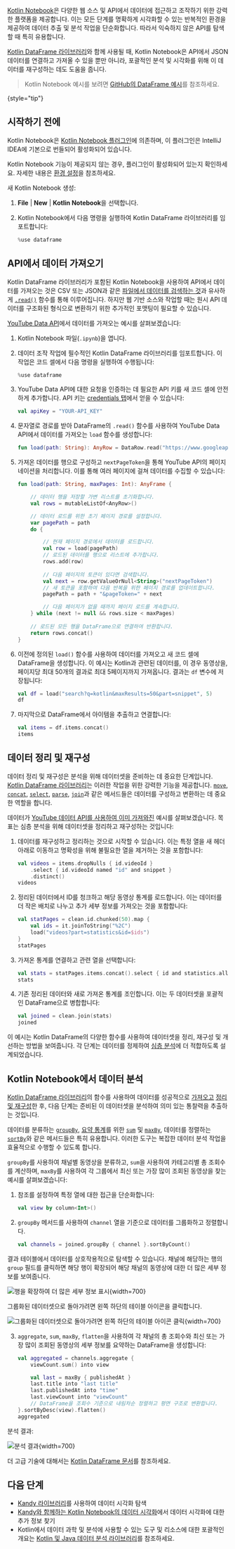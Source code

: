 [//]: # (title: 웹 소스 및 API에서 데이터 가져오기)

[Kotlin Notebook](kotlin-notebook-overview.md)은 다양한 웹 소스 및 API에서 데이터에 접근하고 조작하기 위한 강력한 플랫폼을 제공합니다. 이는 모든 단계를 명확하게 시각화할 수 있는 반복적인 환경을 제공하여 데이터 추출 및 분석 작업을 단순화합니다. 따라서 익숙하지 않은 API를 탐색할 때 특히 유용합니다.

[Kotlin DataFrame 라이브러리](https://kotlin.github.io/dataframe/gettingstarted.html)와 함께 사용될 때, Kotlin Notebook은 API에서 JSON 데이터를 연결하고 가져올 수 있을 뿐만 아니라, 포괄적인 분석 및 시각화를 위해 이 데이터를 재구성하는 데도 도움을 줍니다.

> Kotlin Notebook 예시를 보려면 [GitHub의 DataFrame 예시](https://github.com/Kotlin/dataframe/blob/master/examples/notebooks/youtube/Youtube.ipynb)를 참조하세요.
> 
{style="tip"}

## 시작하기 전에

Kotlin Notebook은 [Kotlin Notebook 플러그인](https://plugins.jetbrains.com/plugin/16340-kotlin-notebook)에 의존하며, 이 플러그인은 IntelliJ IDEA에 기본으로 번들되어 활성화되어 있습니다.

Kotlin Notebook 기능이 제공되지 않는 경우, 플러그인이 활성화되어 있는지 확인하세요. 자세한 내용은 [환경 설정](kotlin-notebook-set-up-env.md)을 참조하세요.

새 Kotlin Notebook 생성:

1.  **File** | **New** | **Kotlin Notebook**을 선택합니다.
2.  Kotlin Notebook에서 다음 명령을 실행하여 Kotlin DataFrame 라이브러리를 임포트합니다:

    ```kotlin
    %use dataframe
    ```

## API에서 데이터 가져오기

Kotlin DataFrame 라이브러리가 포함된 Kotlin Notebook을 사용하여 API에서 데이터를 가져오는 것은 CSV 또는 JSON과 같은 [파일에서 데이터를 검색하는 것](data-analysis-work-with-data-sources.md#retrieve-data-from-a-file)과 유사하게 [`.read()`](https://kotlin.github.io/dataframe/read.html) 함수를 통해 이루어집니다. 하지만 웹 기반 소스와 작업할 때는 원시 API 데이터를 구조화된 형식으로 변환하기 위한 추가적인 포맷팅이 필요할 수 있습니다.

[YouTube Data API](https://console.cloud.google.com/apis/library/youtube.googleapis.com)에서 데이터를 가져오는 예시를 살펴보겠습니다:

1.  Kotlin Notebook 파일(`.ipynb`)을 엽니다.

2.  데이터 조작 작업에 필수적인 Kotlin DataFrame 라이브러리를 임포트합니다. 이 작업은 코드 셀에서 다음 명령을 실행하여 수행됩니다:

    ```kotlin
    %use dataframe
    ```

3.  YouTube Data API에 대한 요청을 인증하는 데 필요한 API 키를 새 코드 셀에 안전하게 추가합니다. API 키는 [credentials 탭](https://console.cloud.google.com/apis/credentials)에서 얻을 수 있습니다:

    ```kotlin
    val apiKey = "YOUR-API_KEY"
    ```

4.  문자열로 경로를 받아 DataFrame의 `.read()` 함수를 사용하여 YouTube Data API에서 데이터를 가져오는 `load` 함수를 생성합니다:

    ```kotlin
    fun load(path: String): AnyRow = DataRow.read("https://www.googleapis.com/youtube/v3/$path&key=$apiKey")
    ```

5.  가져온 데이터를 행으로 구성하고 `nextPageToken`을 통해 YouTube API의 페이지네이션을 처리합니다. 이를 통해 여러 페이지에 걸쳐 데이터를 수집할 수 있습니다:

    ```kotlin
    fun load(path: String, maxPages: Int): AnyFrame {
    
        // 데이터 행을 저장할 가변 리스트를 초기화합니다.
        val rows = mutableListOf<AnyRow>()
    
        // 데이터 로드를 위한 초기 페이지 경로를 설정합니다.
        var pagePath = path
        do {
    
            // 현재 페이지 경로에서 데이터를 로드합니다.
            val row = load(pagePath)
            // 로드된 데이터를 행으로 리스트에 추가합니다.
            rows.add(row)
           
            // 다음 페이지의 토큰이 있다면 검색합니다.
            val next = row.getValueOrNull<String>("nextPageToken")
            // 새 토큰을 포함하여 다음 반복을 위한 페이지 경로를 업데이트합니다.
            pagePath = path + "&pageToken=" + next
    
            // 다음 페이지가 없을 때까지 페이지 로드를 계속합니다.
        } while (next != null && rows.size < maxPages) 
        
        // 로드된 모든 행을 DataFrame으로 연결하여 반환합니다.
        return rows.concat() 
    }
    ```

6.  이전에 정의된 `load()` 함수를 사용하여 데이터를 가져오고 새 코드 셀에 DataFrame을 생성합니다. 이 예시는 Kotlin과 관련된 데이터를, 이 경우 동영상을, 페이지당 최대 50개의 결과로 최대 5페이지까지 가져옵니다. 결과는 `df` 변수에 저장됩니다:

    ```kotlin
    val df = load("search?q=kotlin&maxResults=50&part=snippet", 5)
    df
    ```

7.  마지막으로 DataFrame에서 아이템을 추출하고 연결합니다:

    ```kotlin
    val items = df.items.concat()
    items
    ```

## 데이터 정리 및 재구성

데이터 정리 및 재구성은 분석을 위해 데이터셋을 준비하는 데 중요한 단계입니다. [Kotlin DataFrame 라이브러리](https://kotlin.github.io/dataframe/gettingstarted.html)는 이러한 작업을 위한 강력한 기능을 제공합니다. [`move`](https://kotlin.github.io/dataframe/move.html), [`concat`](https://kotlin.github.io/dataframe/concatdf.html), [`select`](https://kotlin.github.io/dataframe/select.html), [`parse`](https://kotlin.github.io/dataframe/parse.html), [`join`](https://kotlin.github.io/dataframe/join.html)과 같은 메서드들은 데이터를 구성하고 변환하는 데 중요한 역할을 합니다.

데이터가 [YouTube 데이터 API를 사용하여 이미 가져와진](#fetch-data-from-an-api) 예시를 살펴보겠습니다. 목표는 심층 분석을 위해 데이터셋을 정리하고 재구성하는 것입니다:

1.  데이터를 재구성하고 정리하는 것으로 시작할 수 있습니다. 이는 특정 열을 새 헤더 아래로 이동하고 명확성을 위해 불필요한 열을 제거하는 것을 포함합니다:

    ```kotlin
    val videos = items.dropNulls { id.videoId }
        .select { id.videoId named "id" and snippet }
        .distinct()
    videos
    ```

2.  정리된 데이터에서 ID를 청크하고 해당 동영상 통계를 로드합니다. 이는 데이터를 더 작은 배치로 나누고 추가 세부 정보를 가져오는 것을 포함합니다:

    ```kotlin
    val statPages = clean.id.chunked(50).map {
        val ids = it.joinToString("%2C")
        load("videos?part=statistics&id=$ids")
    }
    statPages
    ```

3.  가져온 통계를 연결하고 관련 열을 선택합니다:

    ```kotlin
    val stats = statPages.items.concat().select { id and statistics.all() }.parse()
    stats
    ```

4.  기존 정리된 데이터와 새로 가져온 통계를 조인합니다. 이는 두 데이터셋을 포괄적인 DataFrame으로 병합합니다:

    ```kotlin
    val joined = clean.join(stats)
    joined
    ```

이 예시는 Kotlin DataFrame의 다양한 함수를 사용하여 데이터셋을 정리, 재구성 및 개선하는 방법을 보여줍니다. 각 단계는 데이터를 정제하여 [심층 분석](#analyze-data-in-kotlin-notebook)에 더 적합하도록 설계되었습니다.

## Kotlin Notebook에서 데이터 분석

[Kotlin DataFrame 라이브러리](https://kotlin.github.io/dataframe/gettingstarted.html)의 함수를 사용하여 데이터를 성공적으로 [가져오고](#fetch-data-from-an-api) [정리 및 재구성](#clean-and-refine-data)한 후, 다음 단계는 준비된 이 데이터셋을 분석하여 의미 있는 통찰력을 추출하는 것입니다.

데이터를 분류하는 [`groupBy`](https://kotlin.github.io/dataframe/groupby.html), [요약 통계](https://kotlin.github.io/dataframe/summarystatistics.html)를 위한 [`sum`](https://kotlin.github.io/dataframe/sum.html) 및 [`maxBy`](https://kotlin.github.io/dataframe/maxby.html), 데이터를 정렬하는 [`sortBy`](https://kotlin.github.io/dataframe/sortby.html)와 같은 메서드들은 특히 유용합니다. 이러한 도구는 복잡한 데이터 분석 작업을 효율적으로 수행할 수 있도록 합니다.

`groupBy`를 사용하여 채널별 동영상을 분류하고, `sum`을 사용하여 카테고리별 총 조회수를 계산하며, `maxBy`를 사용하여 각 그룹에서 최신 또는 가장 많이 조회된 동영상을 찾는 예시를 살펴보겠습니다:

1.  참조를 설정하여 특정 열에 대한 접근을 단순화합니다:

    ```kotlin
    val view by column<Int>()
    ```

2.  `groupBy` 메서드를 사용하여 `channel` 열을 기준으로 데이터를 그룹화하고 정렬합니다.

    ```kotlin
    val channels = joined.groupBy { channel }.sortByCount()
    ```

결과 테이블에서 데이터를 상호작용적으로 탐색할 수 있습니다. 채널에 해당하는 행의 `group` 필드를 클릭하면 해당 행이 확장되어 해당 채널의 동영상에 대한 더 많은 세부 정보를 보여줍니다.

![행을 확장하여 더 많은 세부 정보 표시](results-of-expanding-group-data-analysis.png){width=700}

그룹화된 데이터셋으로 돌아가려면 왼쪽 하단의 테이블 아이콘을 클릭합니다.

![그룹화된 데이터셋으로 돌아가려면 왼쪽 하단의 테이블 아이콘 클릭](return-to-grouped-dataset.png){width=700}

3.  `aggregate`, `sum`, `maxBy`, `flatten`을 사용하여 각 채널의 총 조회수와 최신 또는 가장 많이 조회된 동영상의 세부 정보를 요약하는 DataFrame을 생성합니다:

    ```kotlin
    val aggregated = channels.aggregate {
        viewCount.sum() into view
    
        val last = maxBy { publishedAt }
        last.title into "last title"
        last.publishedAt into "time"
        last.viewCount into "viewCount"
        // DataFrame을 조회수 기준으로 내림차순 정렬하고 평면 구조로 변환합니다.
    }.sortByDesc(view).flatten()
    aggregated
    ```

분석 결과:

![분석 결과](kotlin-analysis.png){width=700}

더 고급 기술에 대해서는 [Kotlin DataFrame 문서](https://kotlin.github.io/dataframe/gettingstarted.html)를 참조하세요.

## 다음 단계

*   [Kandy 라이브러리](https://kotlin.github.io/kandy/examples.html)를 사용하여 데이터 시각화 탐색
*   [Kandy와 함께하는 Kotlin Notebook의 데이터 시각화](data-analysis-visualization.md)에서 데이터 시각화에 대한 추가 정보 찾기
*   Kotlin에서 데이터 과학 및 분석에 사용할 수 있는 도구 및 리소스에 대한 포괄적인 개요는 [Kotlin 및 Java 데이터 분석 라이브러리](data-analysis-libraries.md)를 참조하세요.